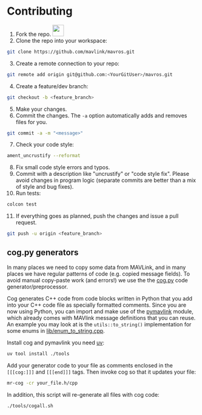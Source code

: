 Contributing
============

1. Fork the repo. [<img src="https://upload.wikimedia.org/wikipedia/commons/3/38/GitHub_Fork_Button.png" height="30"/>](https://github.com/mavlink/mavros/fork)
2. Clone the repo into your workspace:

  ```bash
  git clone https://github.com/mavlink/mavros.git
  ```

3. Create a remote connection to your repo:

  ```bash
  git remote add origin git@github.com:<YourGitUser>/mavros.git
  ```

4. Create a feature/dev branch:

  ```bash
  git checkout -b <feature_branch>
  ```

5. Make your changes.
6. Commit the changes. The `-a` option automatically adds and removes files for you.

  ```bash
  git commit -a -m "<message>"
  ```

7. Check your code style:

  ```bash
  ament_uncrustify --reformat
  ```

8. Fix small code style errors and typos.
9. Commit with a description like "uncrustify" or "code style fix". Please avoid changes in program logic (separate commits are better than a mix of style and bug fixes).
10. Run tests:

  ```bash
  colcon test
  ```

11. If everything goes as planned, push the changes and issue a pull request.

  ```bash
  git push -u origin <feature_branch>
  ```


cog.py generators
-----------------

In many places we need to copy some data from MAVLink, and in many places we have regular patterns of code (e.g. copied message fields).
To avoid manual copy-paste work (and errors!) we use the the [cog.py][cog] code generator/preprocessor.

Cog generates C++ code from code blocks written in Python that you add into your C++ code file as specially formatted comments.
Since you are now using Python, you can import and make use of the [pymavlink][pml] module, which already comes with MAVlink message definitions that you can reuse.
An example you may look at is the `utils::to_string()` implementation for some enums in [lib/enum_to_string.cpp][ets].

Install cog and pymavlink you need [uv][uv]:

```bash
uv tool install ./tools
```

Add your generator code to your file as comments enclosed in the `[[[cog:]]]` and `[[[end]]]` tags. Then invoke cog so that it updates your file:

```bash
mr-cog -cr your_file.h/cpp
```

In addition, this script will re-generate all files with cog code:

```bash
./tools/cogall.sh
```

[cog]: https://nedbatchelder.com/code/cog/
[ets]: https://github.com/mavlink/mavros/blob/ros2/mavros/src/lib/enum_to_string.cpp
[pml]: https://mavlink.io/en/mavgen_python/
[uv]: https://github.com/astral-sh/uv
